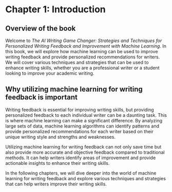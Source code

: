 Chapter 1: Introduction
=======================

Overview of the book
--------------------

Welcome to *The AI Writing Game Changer: Strategies and Techniques for Personalized Writing Feedback and Improvement with Machine Learning*. In this book, we will explore how machine learning can be used to improve writing feedback and provide personalized recommendations for writers. We will cover various techniques and strategies that can be used to enhance writing skills, whether you are a professional writer or a student looking to improve your academic writing.

Why utilizing machine learning for writing feedback is important
----------------------------------------------------------------

Writing feedback is essential for improving writing skills, but providing personalized feedback to each individual writer can be a daunting task. This is where machine learning can make a significant difference. By analyzing large sets of data, machine learning algorithms can identify patterns and provide personalized recommendations for each writer based on their unique writing style and strengths and weaknesses.

Utilizing machine learning for writing feedback can not only save time but also provide more accurate and objective feedback compared to traditional methods. It can help writers identify areas of improvement and provide actionable insights to enhance their writing skills.

In the following chapters, we will dive deeper into the world of machine learning for writing feedback and explore various techniques and strategies that can help writers improve their writing skills.
